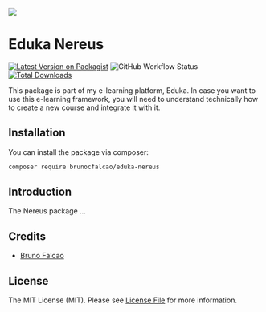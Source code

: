 
[<img src="https://github-ads.s3.eu-central-1.amazonaws.com/support-ukraine.svg?t=1" />](https://supportukrainenow.org)

# Eduka Nereus

[![Latest Version on Packagist](https://img.shields.io/packagist/v/brunocfalcao/eduka-nereus.svg?style=flat-square)](https://packagist.org/packages/brunocfalcao/eduka-nereus)
![GitHub Workflow Status](https://img.shields.io/github/workflow/status/brunocfalcao/eduka-nereus/run-tests?label=tests)
[![Total Downloads](https://img.shields.io/packagist/dt/brunocfalcao/eduka-nereus.svg?style=flat-square)](https://packagist.org/packages/brunocfalcao/eduka-nereus)

This package is part of my e-learning platform, Eduka. In case you want to use this e-learning framework,
you will need to understand technically how to create a new course and integrate it with it.

## Installation

You can install the package via composer:

```bash
composer require brunocfalcao/eduka-nereus
```

## Introduction

The Nereus package ...


## Credits

- [Bruno Falcao](https://github.com/brunocfalcao)

## License

The MIT License (MIT). Please see [License File](LICENSE.md) for more information.